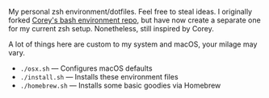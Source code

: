 My personal zsh environment/dotfiles. Feel free to steal ideas. I originally forked [Corey's bash environment repo](https://github.com/csuhta/environment), but have now create a separate one for my current zsh setup. Nonetheless, still inspired by Corey.

A lot of things here are custom to my system and macOS, your milage may vary.

- `./osx.sh` — Configures macOS defaults
- `./install.sh` — Installs these environment files
- `./homebrew.sh` — Installs some basic goodies via Homebrew